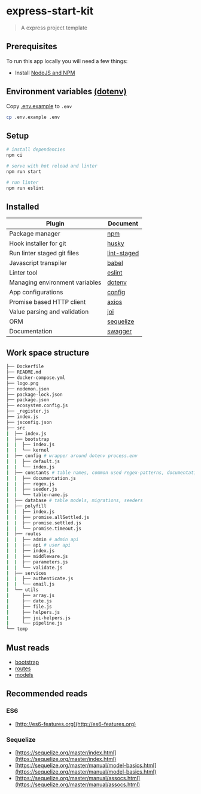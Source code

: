 # express-start-kit

> A express project template

## Prerequisites

To run this app locally you will need a few things:

- Install [NodeJS and NPM](https://nodejs.org/en/)
<!-- - Install [MongoDB](https://docs.mongodb.com/manual/installation/) -->
<!-- - Install [Redis](https://redis.io/) -->

## Environment variables [(dotenv)](https://www.npmjs.com/package/dotenv)

Copy [.env.example](https://github.com/danh20051995/express-start-kit/blob/master/.env.example) to `.env`

``` bash
cp .env.example .env
```

## Setup

``` bash
# install dependencies
npm ci

# serve with hot reload and linter
npm run start

# run linter
npm run eslint

```

## Installed

|     Plugin          |     Document  |
|     ------------    |     -----------         |
| Package manager | [npm](https://www.npmjs.com/) |
| Hook installer for git | [husky](https://github.com/typicode/husky) |
| Run linter staged git files | [lint-staged](https://github.com/okonet/lint-staged) |
| Javascript transpiler | [babel](https://babeljs.io/) |
| Linter tool | [eslint](https://eslint.org/) |
| Managing environment variables | [dotenv](https://github.com/motdotla/dotenv) |
| App configurations | [config](https://www.npmjs.com/package/config) |
| Promise based HTTP client | [axios](https://github.com/axios/axios) |
| Value parsing and validation | [joi](https://www.npmjs.com/package/joi) |
| ORM | [sequelize](https://www.npmjs.com/package/sequelize) |
| Documentation | [swagger](https://swagger.io) |

## Work space structure

``` bash
├── Dockerfile
├── README.md
├── docker-compose.yml
├── logo.png
├── nodemon.json
├── package-lock.json
├── package.json
├── ecosystem.config.js
├── _register.js
├── index.js
├── jsconfig.json
├── src
|  ├── index.js
|  ├── bootstrap
|  |  ├── index.js
|  |  └── kernel
|  ├── config # wrapper around dotenv process.env
|  |  ├── default.js
|  |  └── index.js
|  ├── constants # table names, common used regex-patterns, documentation spec, ...etc
|  |  ├── documentation.js
|  |  ├── regex.js
|  |  ├── seeder.js
|  |  └── table-name.js
|  ├── database # table models, migrations, seeders
|  ├── polyfill
|  |  ├── index.js
|  |  ├── promise.allSettled.js
|  |  ├── promise.settled.js
|  |  └── promise.timeout.js
|  ├── routes
|  |  ├── admin # admin api
|  |  ├── api # user api
|  |  ├── index.js
|  |  ├── middleware.js
|  |  ├── parameters.js
|  |  └── validate.js
|  ├── services
|  |  ├── authenticate.js
|  |  └── email.js
|  └── utils
|     ├── array.js
|     ├── date.js
|     ├── file.js
|     ├── helpers.js
|     ├── joi-helpers.js
|     └── pipeline.js
└── temp
```

## Must reads

- [bootstrap](https://github.com/danh20051995/express-start-kit/blob/master/src/bootstrap/README.md)
- [routes](https://github.com/danh20051995/express-start-kit/blob/master/src/routes/README.md)
- [models](https://github.com/danh20051995/express-start-kit/blob/master/src/database/README.md)

## Recommended reads

### ES6

- [http://es6-features.org](http://es6-features.org)

### Sequelize

- [https://sequelize.org/master/index.html](https://sequelize.org/master/index.html)
- [https://sequelize.org/master/manual/model-basics.html](https://sequelize.org/master/manual/model-basics.html)
- [https://sequelize.org/master/manual/assocs.html](https://sequelize.org/master/manual/assocs.html)

